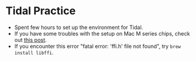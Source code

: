 # Tidal Practice

- Spent few hours to set up the environment for Tidal.
- If you have some troubles with the setup on Mac M series chips, check out [this post](https://club.tidalcycles.org/t/how-to-install-for-m1-mac/3926/31).
- If you encounter this error "fatal error: 'ffi.h' file not found", try `brew install libffi`.
